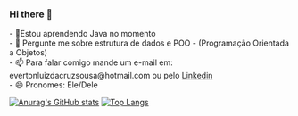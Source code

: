 ### Hi there 👋


<html>
  <body>
- 🚀Estou aprendendo Java no momento<br>
- 💬 Pergunte me sobre estrutura de dados e POO - (Programação Orientada a Objetos)<br>
- 📫 Para falar comigo mande um e-mail em: evertonluizdacruzsousa@hotmail.com ou pelo <a href="https://www.linkedin.com/in/everton-luiz-4a1298211/">Linkedin</a><br>
- 😄 Pronomes: Ele/Dele<br>    
  </body>

[![Anurag's GitHub stats](https://github-readme-stats.vercel.app/api?username=Evert0nLuiz&hide=stars,issues,contribs&count_private=true&show_icons=true&theme=synthwave)](https://github.com/anuraghazra/github-readme-stats)
        [![Top Langs](https://github-readme-stats.vercel.app/api/top-langs/?username=Evert0nLuiz&theme=synthwave&layout=compact)](https://github.com/anuraghazra/github-readme-stats)





